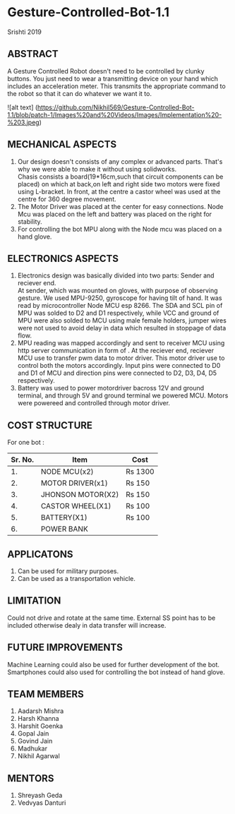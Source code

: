 # Gesture-Controlled-Bot-1.1
Srishti 2019  
## ABSTRACT  
A Gesture Controlled Robot doesn't need to be controlled by clunky buttons. You just need to wear a transmitting device on your hand which includes an acceleration meter. This transmits the appropriate command to the robot so that it can do whatever we want it to.  

![alt text] (https://github.com/Nikhil569/Gesture-Controlled-Bot-1.1/blob/patch-1/Images%20and%20Videos/Images/Implementation%20-%203.jpeg)

## MECHANICAL ASPECTS   
1. Our design doesn't consists of any complex or advanced parts. That's why we were able to make it without using solidworks.  
Chasis consists a board(19*16cm,such that circuit components can be placed) on which at back,on left and right side two motors were fixed using L-bracket. In front, at the centre a castor wheel was used at the centre for 360 degree movement.
2. The Motor Driver was placed at the center for easy connections. Node Mcu was placed on the left and battery was placed on the right for stability.   
3. For controlling the bot MPU along with the Node mcu was placed on a hand glove.  

## ELECTRONICS ASPECTS   
1. Electronics design was basically divided into two parts: Sender and reciever end.  
At sender, which was mounted on gloves, with purpose of observing gesture. We used MPU-9250, gyroscope for having tilt of hand. It was read by microcontroller Node MCU esp 8266. The SDA and SCL pin of MPU was solded to D2 and D1 respectively, while VCC and ground of MPU were also solded to MCU using male female holders, jumper wires were not used to avoid delay in data which resulted in stoppage of data flow.   
2. MPU reading was mapped accordingly and sent to receiver MCU using http server  communication in form of . At the reciever end, reciever MCU use to transfer pwm data to motor driver. This motor driver use to control both the motors accordingly. Input pins were connected to D0 and D1 of MCU and direction pins were connected to D2, D3, D4, D5 respectively.   
3. Battery was used to power motordriver bacross 12V and ground terminal, and through 5V and ground terminal we powered MCU. Motors were powereed and controlled through motor driver.

## COST STRUCTURE
For one bot :      
        
| Sr. No. | Item | Cost |  
|---------|---------|---------|    
| 1. | NODE MCU(x2) | Rs 1300 |   
| 2. | MOTOR DRIVER(x1) | Rs 150 |      
| 3. | JHONSON MOTOR(X2) | Rs 150 |      
| 4. | CASTOR WHEEL(X1) | Rs 100 |      
| 5. | BATTERY(X1) | Rs 100 |     
| 6. | POWER BANK  |        |       

## APPLICATONS
1. Can be used for military purposes.    
2. Can be used as a transportation vehicle.   

## LIMITATION   
Could not drive and rotate at the same time. External SS point has to be included otherwise dealy in data transfer will increase.   
 
## FUTURE IMPROVEMENTS
Machine Learning could also be used for further development of the bot. Smartphones could also used for controlling the bot instead of hand glove.

## TEAM MEMBERS
1. Aadarsh Mishra  
2. Harsh Khanna  
3. Harshit Goenka  
4. Gopal Jain  
5. Govind Jain  
6. Madhukar  
7. Nikhil Agarwal  

## MENTORS  
1. Shreyash Geda
2. Vedvyas Danturi  
   



